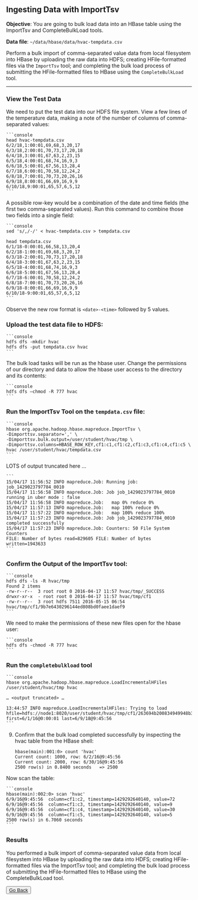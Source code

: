 ## Ingesting Data with ImportTsv

**Objective**: You are going to bulk load data into an HBase table using the ImportTsv and CompleteBulkLoad tools. 

**Data file**: `~/data/hbase/data/hvac-tempdata.csv`

Perform a bulk import of comma-separated value data from local filesystem into HBase by uploading the raw data into HDFS; 
creating HFile-formatted files via the `ImportTsv` tool; and completing the bulk load process of submitting the 
HFile-formatted files to HBase using the `CompleteBulkLoad` tool.

----

### View the Test Data

We need to put the test data into our HDFS file system. View a few lines of the temperature data, 
making a note of the number of columns of comma-separated values:

    ```console
    head hvac-tempdata.csv 
    6/2/18,1:00:01,69,68,3,20,17
    6/3/18,2:00:01,70,73,17,20,18
    6/4/18,3:00:01,67,63,2,23,15
    6/5/18,4:00:01,68,74,16,9,3
    6/6/18,5:00:01,67,56,13,28,4
    6/7/18,6:00:01,70,58,12,24,2
    6/8/18,7:00:01,70,73,20,26,16
    6/9/18,8:00:01,66,69,16,9,9
    6/10/18,9:00:01,65,57,6,5,12
    ```

A possible row-key would be a combination of the date and time fields (the first two comma-separated values). 
Run this command to combine those two fields into a single field:

    ```console
    sed 's/,/-/' < hvac-tempdata.csv > tempdata.csv

    head tempdata.csv 
    6/1/18-0:00:01,66,58,13,20,4
    6/2/18-1:00:01,69,68,3,20,17
    6/3/18-2:00:01,70,73,17,20,18
    6/4/18-3:00:01,67,63,2,23,15
    6/5/18-4:00:01,68,74,16,9,3
    6/6/18-5:00:01,67,56,13,28,4
    6/7/18-6:00:01,70,58,12,24,2
    6/8/18-7:00:01,70,73,20,26,16
    6/9/18-8:00:01,66,69,16,9,9
    6/10/18-9:00:01,65,57,6,5,12
    ```
 
Observe the new row format is `<date>-<time>` followed by 5 values.

### Upload the test data file to HDFS:

    ```console
    hdfs dfs -mkdir hvac
    hdfs dfs -put tempdata.csv hvac
    ```

The bulk load tasks will be run as the hbase user. Change the permissions of our directory and data to allow the hbase user access to the directory and its contents:

    ```console
    hdfs dfs –chmod -R 777 hvac
    ```
    
### Run the ImportTsv Tool on the `tempdata.csv` file:

    ```console
    hbase org.apache.hadoop.hbase.mapreduce.ImportTsv \ 
    -Dimporttsv.separator=',' \
    -Dimporttsv.bulk.output=/user/student/hvac/tmp \
    -Dimporttsv.columns=HBASE_ROW_KEY,cf1:c1,cf1:c2,cf1:c3,cf1:c4,cf1:c5 \ 
    hvac /user/student/hvac/tempdata.csv
    ```
    
LOTS of output truncated here …

	```
    15/04/17 11:56:52 INFO mapreduce.Job: Running job: job_1429023797784_0010 
    15/04/17 11:56:58 INFO mapreduce.Job: Job job_1429023797784_0010 running in uber mode : false
    15/04/17 11:56:58 INFO mapreduce.Job:	map 0% reduce 0%
    15/04/17 11:57:13 INFO mapreduce.Job:	map 100% reduce 0%
    15/04/17 11:57:22 INFO mapreduce.Job:	map 100% reduce 100%
    15/04/17 11:57:23 INFO mapreduce.Job: Job job_1429023797784_0010 completed successfully
    15/04/17 11:57:23 INFO mapreduce.Job: Counters: 50 File System Counters
    FILE: Number of bytes read=829605 FILE: Number of bytes written=1943633
    ```

### Confirm the Output of the ImportTsv tool:

    ```console
    hdfs dfs -ls -R hvac/tmp 
    Found 2 items
    -rw-r--r--	3 root root	0 2016-04-17 11:57 hvac/tmp/_SUCCESS
    drwxr-xr-x	- root root	0 2016-04-17 11:57 hvac/tmp/cf1
    -rw-r--r--	3 root hdfs	7511 2016-05-15 06:54 hvac/tmp/cf1/9b7e6430296144ed808bd0faee1daef9
    ```
 
We need to make the permissions of these new files open for the hbase user:

    ```console
    hdfs dfs -chmod -R 777 hvac
    ```
    
### Run the `completebulkload` tool

    ```console
    hbase org.apache.hadoop.hbase.mapreduce.LoadIncrementalHFiles /user/student/hvac/tmp hvac
 
    … <output truncated> …

    13:44:57 INFO mapreduce.LoadIncrementalHFiles: Trying to load hfile=hdfs://node1:8020/user/student/hvac/tmp/cf1/263694b200834949948b34df676eb76b first=6/1/16@0:00:01 last=6/9/18@9:45:56
    ```

9. Confirm that the bulk load completed successfully by inspecting the hvac table from the HBase shell:

    ```console
    hbase(main):001:0> count 'hvac'
    Current count: 1000, row: 6/2/16@9:45:56
    Current count: 2000, row: 6/30/16@9:45:56 
    2500 row(s) in 0.8400 seconds	=> 2500
	```

Now scan the table:

    ```console
	hbase(main):002:0> scan 'hvac'
    6/9/16@9:45:56	column=cf1:c2, timestamp=1429292640140, value=72 
    6/9/16@9:45:56	column=cf1:c3, timestamp=1429292640140, value=9 
    6/9/16@9:45:56	column=cf1:c4, timestamp=1429292640140, value=30 
    6/9/16@9:45:56	column=cf1:c5, timestamp=1429292640140, value=5 
    2500 row(s) in 6.7060 seconds
    ```

### Results

You performed a bulk import of comma-separated value data from local filesystem into HBase by uploading 
the raw data into HDFS; creating HFile-formatted files via the ImportTsv tool; and completing the bulk 
load process of submitting the HFile-formatted files to HBase using the CompleteBulkLoad tool.


<button type="button"><a href="https://virtuant.github.io/hadoop-overview-spark-hwx/">Go Back</a></button>
<br>
<br>
